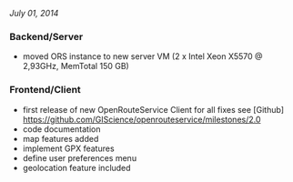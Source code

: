 *July 01, 2014*

### Backend/Server ###

- moved ORS instance to new server VM (2 x Intel Xeon X5570 @ 2,93GHz, MemTotal 150 GB)



### Frontend/Client ###

- first release of new OpenRouteService Client for all fixes see [Github] https://github.com/GIScience/openrouteservice/milestones/2.0
- code documentation
- map features added
- implement GPX features
- define user preferences menu
- geolocation feature included
